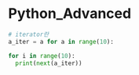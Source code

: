 # Python_Advanced

```python
# iterator란
a_iter = a for a in range(10):

for i in range(10):
  print(next(a_iter))
```
